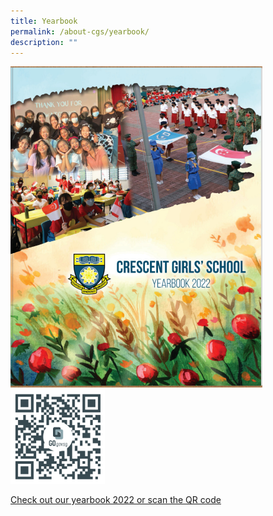 ```yaml
---
title: Yearbook
permalink: /about-cgs/yearbook/
description: ""
---
```

<img src="/images/YearbookCover2022.png" style="width:80%">
 

 <img src="/images/CGSyearbook2022.png" style="width:30%">
 
 
 [Check out our yearbook 2022 or scan the QR code](https://online.fliphtml5.com/vkhkd/oebs/#p=1)